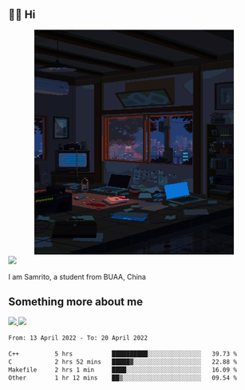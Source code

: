 ## 👋🏻 Hi

<div align="center">
<img alt="GIF" src="https://github.com/xiangsam/xiangsam/blob/271390e4ab50820a4594e3cb94b7ffaa6293de72/0_0EUAvTumWsRa2k6F.gif" width=400 height=450/>
</div>

<a href="https://github.com/xiangsam">
  <img src="https://komarev.com/ghpvc/?username=xiangsam&style=flat-square" />
</a>

I am Samrito, a student from BUAA, China


## Something more about me
<a href="https://github.com/xiangsam">
  <img src="https://github-readme-stats.vercel.app/api?username=xiangsam&show_icons=true&hide_border=true" />
</a>


<a href="https://github.com/xiangsam">
  <img src="https://github-readme-stats.vercel.app/api/top-langs/?username=xiangsam&layout=compact" />
</a>

<!--START_SECTION:waka-->

```text
From: 13 April 2022 - To: 20 April 2022

C++          5 hrs           ██████████░░░░░░░░░░░░░░░   39.73 %
C            2 hrs 52 mins   █████▓░░░░░░░░░░░░░░░░░░░   22.88 %
Makefile     2 hrs 1 min     ████░░░░░░░░░░░░░░░░░░░░░   16.09 %
Other        1 hr 12 mins    ██▒░░░░░░░░░░░░░░░░░░░░░░   09.54 %
```

<!--END_SECTION:waka-->

<!---
xiangsam/xiangsam is a ✨ special ✨ repository because its `README.md` (this file) appears on your GitHub profile.
You can click the Preview link to take a look at your changes.
--->
